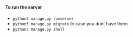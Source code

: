 #### To run the server
- `python3 manage.py runserver`
- `python3 manage.py migrate` In case you dont have them
- `python3 manage.py shell`

